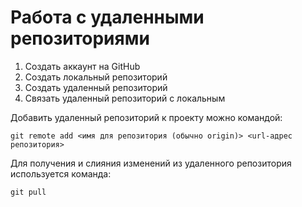 # Работа с удаленными репозиториями

1. Создать аккаунт на GitHub
2. Создать локальный репозиторий
3. Создать удаленный репозиторий
4. Связать удаленный репозиторий с локальным

Добавить удаленный репозиторий к проекту можно командой:
```
git remote add <имя для репозитория (обычно origin)> <url-адрес репозитория>
```

Для получения и слияния изменений из удаленного репозитория используется команда:
```
git pull
```
